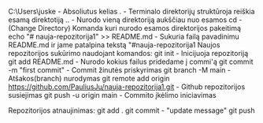 C:\Users\juske                            - Absoliutus kelias
. - Terminalo direktorijų struktūroja reiškia esamą direktotiją
.. - Nurodo vieną direktoriją aukščiau nuo esamos
cd - (Change Directory) Komanda kuri nurodo esamos direktorijos pakeitimą
echo "# nauja-repozitorija1" >> README.md - Sukuria failą pavadinimu README.md ir jame patalpina tekstą "#nauja-repozitorija1
Naujos repozitorijos sukūrimo naudojant komandos:
git init                                  - Inicijuoja repozitoriją
git add README.md                         - Nurodo kokius failus pridedame į commi'ą
git commit -m "first commit"              - Commit žinutės priskyrimas
git branch -M main                        - Atšakos(branch) nurodymas
git remote add origin https://github.com/PauliusJu/nauja-repozitorija1.git - Github repozitorijos susiejimas
git push -u origin main                   - Commito įkėlimo iniciavimas

Repozitorijos atnaujinimas:
git add .
git commit - "update message"
git push